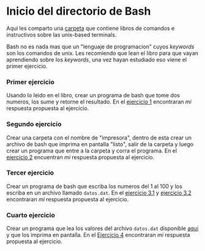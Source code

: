 # Inicio del directorio de Bash

Aqui les comparto una [carpeta](https://drive.google.com/drive/folders/1L_BI_ikfF_IKudxlKw0hP9JMshtgGnbr?usp=share_link) que contiene libros de comandos e instructivos sobre las unix-based terminals.

Bash no es nada mas que un "lenguaje de programacion" cuyos *keywords* son los comandos de unix. Les recomiendo que lean el libro para que vayan aprendiendo sobre los *keywords*, una vez hayan estudiado eso viene el primer ejercicio.

### Primer ejercicio
Usando lo leido en el libro, crear un programa de bash que tome dos numeros, los sume y retorne el resultado.
En el [ejercicio 1](https://github.com/IfisUASD/IntroduccionalGrupo/blob/main/bash/ejercicio1.sh) encontraran *mi* respuesta propuesta al ejercicio.

### Segundo ejercicio
Crear una carpeta con el nombre de "impresora", dentro de esta crear un archivo de bash que imprima en pantalla "listo", salir de la carpeta y luego crear un programa que entre a la carpeta y corra el programa.
En el [ejercicio 2](https://github.com/IfisUASD/IntroduccionalGrupo/blob/main/bash/ejercicio2.sh) encuentran *mi* respuesta propuesta al ejercicio.

### Tercer ejercicio
Crear un programa de bash que escriba los numeros del 1 al 100 y los escriba en un archivo llamado `datos.dat`.
En el [ejercicio 3.1](https://github.com/IfisUASD/IntroduccionalGrupo/blob/main/bash/ejercicio3-1.sh) y [ejercicio 3.2](https://github.com/IfisUASD/IntroduccionalGrupo/blob/main/bash/ejercicio3-2.sh) encontraran *mi* respuesta propuesta al ejercicio.

### Cuarto ejercicio
Crear un programa que lea los valores del archivo `datos.dat` disponible [aqui](https://github.com/IfisUASD/IntroduccionalGrupo/blob/main/bash/data.dat) y que los imprima en pantalla.
En el [Ejercicio 4](https://github.com/IfisUASD/IntroduccionalGrupo/blob/main/bash/ejercicio4.sh) encontraran *mi* respuesta propuesta al ejercicio.